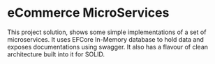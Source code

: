 # eCommerce MicroServices
This project solution, shows some simple implementations of a set of microservices. It uses EFCore In-Memory database to hold data and exposes documentations using swagger. It also has a flavour of clean architecture built into it for SOLID.
